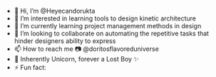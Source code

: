 - 👋 Hi, I’m @Heyecandorukta
- 👀 I’m interested in learning tools to design kinetic architecture
- 🌱 I’m currently learning project management methods in design
- 💞️ I’m looking to collaborate on automating the repetitive tasks that hinder designers ability to express
- 📫 How to reach me 📷 @doritosflavoreduniverse
- 🦄 Inherently Unicorn, forever a Lost Boy ✨
- ⚡ Fun fact: 

<!---
Heyecandorukta/Heyecandorukta is a ✨ special ✨ repository because its `README.md` (this file) appears on your GitHub profile.
You can click the Preview link to take a look at your changes.
--->
